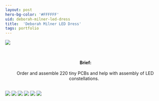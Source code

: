 ```yaml
---
layout: post
hero-bg-color: '#FFFFFF'
uid: deborah-milner-led-dress
title:  'Deborah Milner LED Dress'
tags: portfolio
---
```


<img src="{{ site.url }}/images/portfolio/deborah-milner-led-dress/IMG_20170912_121113.jpg">

<div class="sqs-html-content">
 <p class="" style="text-align:center;white-space:pre-wrap;">
  <strong>
   Brief:
  </strong>
  Order and assemble 220 tiny PCBs and help with assembly of LED constellations.
 </p>
</div>


<img src="{{ site.url }}/images/portfolio/deborah-milner-led-dress/IMG_20170912_172353.jpg">

<img src="{{ site.url }}/images/portfolio/deborah-milner-led-dress/IMG_20170913_145421.jpg">

<img src="{{ site.url }}/images/portfolio/deborah-milner-led-dress/IMG_20170912_162353.jpg">

<img src="{{ site.url }}/images/portfolio/deborah-milner-led-dress/IMG_20170913_145252.jpg">

<img src="{{ site.url }}/images/portfolio/deborah-milner-led-dress/IMG_20170913_145406.jpg">

<img src="{{ site.url }}/images/portfolio/deborah-milner-led-dress/IMG_20170912_121156.jpg">

